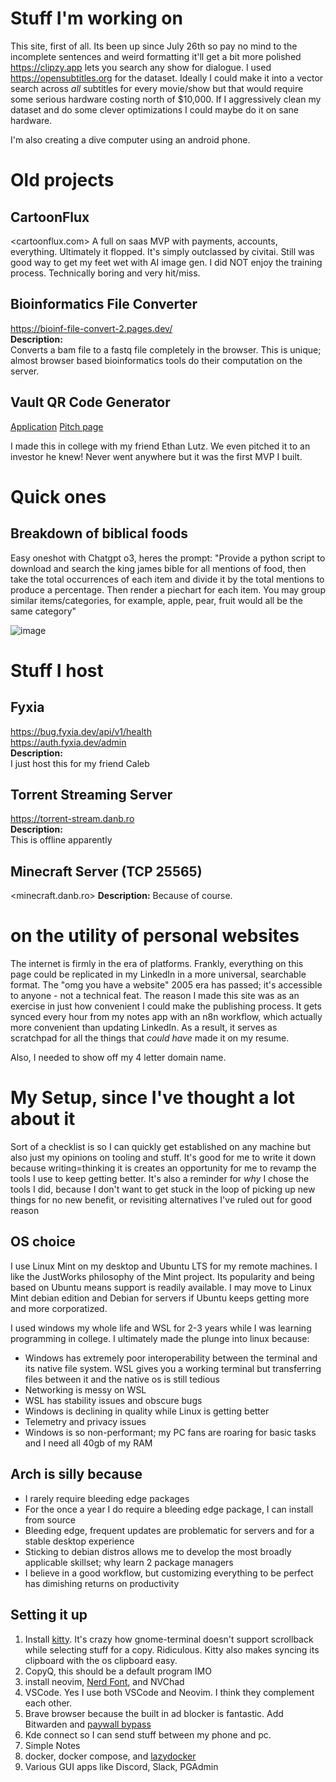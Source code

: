 

# Stuff I'm working on 
This site, first of all. Its been up since July 26th so pay no mind to the incomplete sentences and weird formatting it'll get a bit more polished
<https://clipzy.app>
lets you search any show for dialogue. I used <https://opensubtitles.org> for the dataset. Ideally I could make it into a vector search across *all* subtitles for every movie/show but that would require some serious hardware costing north of $10,000. If I aggressively clean my dataset and do some clever optimizations I could maybe do it on sane hardware.

I'm also creating a dive computer using an android phone. 

# Old projects 
## CartoonFlux
<cartoonflux.com>
A full on saas MVP with payments, accounts, everything. Ultimately it flopped. It's simply outclassed by civitai. Still was good way to get my feet wet with AI image gen. I did NOT enjoy the training process. Technically boring and very hit/miss.

## Bioinformatics File Converter  
<https://bioinf-file-convert-2.pages.dev/>  
**Description:**  
Converts a bam file to a fastq file completely in the browser. This is unique; almost browser based bioinformatics tools do their computation on the server.

## Vault QR  Code Generator  
[Application](https://vaultqrgen.danb.ro)
[Pitch page](https://vaultqr.danb.ro)
 
I made this in college with my friend Ethan Lutz. We even pitched it to an investor he knew! Never went anywhere but it was the first MVP I built.

# Quick ones 
## Breakdown of biblical foods
Easy oneshot with Chatgpt o3, heres the prompt: "Provide a python script to download and search the king james bible for all mentions of food, then take the total occurrences of each item and divide it by the total mentions to produce a percentage. Then render a piechart for each item. You may group similar items/categories, for example, apple, pear, fruit would all be the same category"

![image](https://i.ibb.co/7dD7STLP/food-piechart.png)

# Stuff I host
## Fyxia   
<https://bug.fyxia.dev/api/v1/health>    
<https://auth.fyxia.dev/admin>  
**Description:**  
I just host this for my friend Caleb

## Torrent Streaming Server  
<https://torrent-stream.danb.ro>  
**Description:**  
This is offline apparently

## Minecraft Server (TCP 25565)  
<minecraft.danb.ro>
**Description:**
Because of course.

# on the utility of personal websites 
The internet is firmly in the era of platforms. Frankly, everything on this page could be replicated in my LinkedIn in a more universal, searchable format. The "omg you have a website" 2005 era has passed; it's accessible to anyone - not a technical feat. The reason I made this site was as an exercise in just how convenient I could make the publishing process. It gets synced every hour from my notes app with an n8n workflow, which actually more convenient than updating LinkedIn. As a result, it serves as scratchpad for all the things that *could have* made it on my resume. 

Also, I needed to show off my 4 letter domain name. 

# My Setup, since I've thought a lot about it
Sort of a checklist is so I can quickly get established on any machine but also just my opinions on tooling and stuff. It's good for me to write it down because writing=thinking it is creates an opportunity for me to revamp the tools I use to keep getting better. It's also a reminder for _why_ I chose the tools I did, because I don't want to get stuck in the loop of picking up new things for no new benefit, or revisiting alternatives I've ruled out for good reason

## OS choice

I use Linux Mint on my desktop and Ubuntu LTS for my remote machines. I like the JustWorks philosophy of the Mint project. Its popularity and being based on Ubuntu means support is readily available. I may move to Linux Mint debian edition and Debian for servers if Ubuntu keeps getting more and more corporatized. 

I used windows my whole life and WSL for 2-3 years while I was learning programming in college. I ultimately made the plunge into linux because:
- Windows has extremely poor interoperability between the terminal and its native file system. WSL gives you a working terminal but transferring files between it and the native os is still tedious 
- Networking is messy on WSL
- WSL has stability issues and obscure bugs
- Windows is declining in quality while Linux is getting better
- Telemetry and privacy issues 
- Windows is so non-performant; my PC fans are roaring for basic tasks and I need all 40gb of my RAM

## Arch is silly because
- I rarely require bleeding edge packages 
- For the once a year I do require a bleeding edge package, I can install from source
- Bleeding edge, frequent updates are problematic for servers and for a stable desktop experience
- Sticking to debian distros allows me to develop the most broadly applicable skillset; why learn 2 package managers
- I believe in a good workflow, but customizing everything to be perfect has dimishing returns on productivity

## Setting it up
1. Install [kitty](https://sw.kovidgoyal.net/kitty/binary/). It's crazy how gnome-terminal doesn't support scrollback while selecting stuff for a copy. Ridiculous. Kitty also makes syncing its clipboard with the os clipboard easy.
2. CopyQ, this should be a default program IMO
3. install neovim, [Nerd Font](https://github.com/ryanoasis/nerd-fonts/releases/download/v3.2.1/0xProto.zip), and NVChad
4. VSCode. Yes I use both VSCode and Neovim. I think they complement each other.
5. Brave browser because the built in ad blocker is fantastic. Add Bitwarden and [paywall bypass](https://github.com/iamadamdev/bypass-paywalls-chrome?tab=readme-ov-file)
6. Kde connect so I can send stuff between my phone and pc.
7. Simple Notes
8. docker, docker compose, and [lazydocker](https://github.com/jesseduffield/lazydocker#installation) 
9. Various GUI apps like Discord, Slack, PGAdmin 